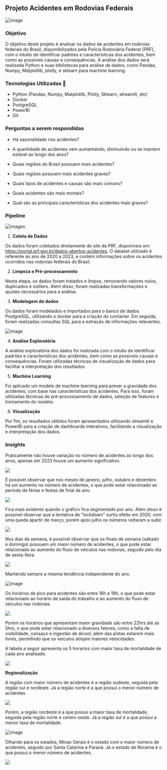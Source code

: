 ## Projeto Acidentes em Rodovias Federais

![image](https://www.paranaportal.com.br/wp-content/uploads/2024/07/cresce-numero-mortes-acidentes-rodovias-federais-parana.png)

### Objetivo

O objetivo deste projeto é analisar os dados de acidentes em rodovias federais do Brasil, disponibilizados pela Polícia Rodoviária Federal (PRF), com o intuito de identificar padrões e características dos acidentes, bem como as possíveis causas e consequências. A análise dos dados será realizada Python e suas bibliotecas para análise de dados, como Pandas, Numpy, Matplotlib, plotly, e sklearn para machine learning.

### Tecnologias Utilizadas 🔧

- Python (Pandas, Numpy, Matplotlib, Plotly, Sklearn, streamlit, etc)
- Docker
- PostgreSQL
- PowerBI
- Git



### **Perguntas a serem respondidas**

- Há sazonalidade nos acidentes?

- A quantidade de acidentes vem aumentando, diminuindo ou se mantem estável ao longo dos anos?

- Quais regiões do Brasil possuem mais acidentes?

- Quais regiões possuem mais acidentes graves?

- Quais tipos de acidentes e causas são mais comuns?

- Quais acidentes são mais mortais?

- Qual são as principais características dos acidentes mais graves?

### Pipeline

![images](images/Diagrama_Projeto.png)

1. **Coleta de Dados**

Os dados foram coletados diretamente do site da PRF, disponíveis em: https://portal.prf.gov.br/dados-abertos-acidentes. O dataset utilizado é referente ao ano de 2020 a 2023, e contém informações sobre os acidentes ocorridos nas rodovias federais do Brasil.

2. **Limpeza e Pré-processamento**

Nesta etapa, os dados foram tratados e limpos, removendo valores nulos, duplicados e outliers. Além disso, foram realizadas transformações e ajustes necessários para a análise.

3. **Modelagem de dados**

Os dados foram modelados e importados para o banco de dados PostgreSQL, utilizando o docker para a criação do container. Em seguida, foram realizadas consultas SQL para a extração de informações relevantes.

![image](images/Data_Modelling.png)



4. **Análise Exploratória**

A análise exploratória dos dados foi realizada com o intuito de identificar padrões e características dos acidentes, bem como as possíveis causas e consequências. Foram utilizadas técnicas de visualização de dados para facilitar a interpretação dos resultados.


5. **Machine Learning**

Foi aplicado um modelo de machine learning para prever a gravidade dos acidentes, com base nas características dos acidentes. Para isso, foram utilizadas técnicas de pré-processamento de dados, seleção de features e treinamento do modelo.

6. **Visualização**

Por fim, os resultados obtidos foram apresentados utilizando streamlit e PowerBI para a criação de dashboards interativos, facilitando a visualização e interpretação dos dados.

### Insights

Praticamente não houve variação no número de acidentes ao longo dos anos, apenas em 2023 houve um aumento significativo.
    
![](images/acidentes_por_ano.png)

É possível observar que nos meses de janeiro, julho, outubro e dezembro há um aumento no número de acidentes, o que pode estar relacionado ao período de férias e festas de final de ano.

![](images/acidentes_por_mes.png)

Fica mais evidente quando o gráfico fica segmentado por ano. Além disso é possível observar que a tentativa de "lockdown" surtiu efeito em 2020, com uma queda apartir de março, porém após julho os números voltaram a subir.

![](images/acidentes_por_mes_e_ano.png)

Nos dias da semana, é possível observar que os finais de semana (sábado e domingo) possuem um maior número de acidentes, o que pode estar relacionado ao aumento do fluxo de veículos nas rodovias, seguido pelo dia de sexta-feira.

![](images/acidentes_por_dia_da_semana.png)

Mantendo sempre a mesma tendência independente do ano.

![image](images/acidentes_por_dia_da_semana_e_ano.png)

Os horários de pico para acidentes são entre 16h e 19h, o que pode estar relacionado ao horário de saída do trabalho e ao aumento do fluxo de veículos nas rodovias.

![](images/acidentes_por_hora.png)

Porém os horários que apresentam maior gravidade são entre 22hrs até as 5hrs, o que pode estar relacionado a diversos fatores, como a falta de visibilidade, cansaço e ingestão de álcool, além das pistas estarem mais livres, permitindo que os veículos atinjam maiores velocidades.

A tabela a seguir apresenta os 5 horarios com maior taxa de mortalidade de cada ano analisado.

![](images/tabela_mortalidade_horario.png)

**Regionalização**

A região com maior número de acidentes é a região sudeste, seguida pela região sul e nordeste. Já a região norte é a que possui o menor número de acidentes.

![](images/acidentes_por_regiao.png)

Porém, a região nordeste é a que possui a maior taxa de mortalidade, seguida pela região norte e centro-oeste. Já a região sul é a que possui a menor taxa de mortalidade.

![image](images/taxa_mortalidade_regiao.png)

Olhando para os estados, Minas Gerais é o estado com o maior número de acidentes, seguido por Santa Catarina e Paraná. Já o estado de Roraima é o que possui o menor número de acidentes.

![](images/acidentes_por_estado.png)

